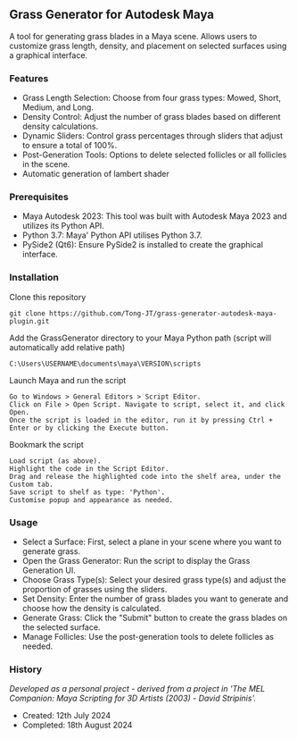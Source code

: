 ## Grass Generator for Autodesk Maya
A tool for generating grass blades in a Maya scene. Allows users to customize grass length, density, and placement on selected surfaces using a graphical interface.

### Features
- Grass Length Selection: Choose from four grass types: Mowed, Short, Medium, and Long.
- Density Control: Adjust the number of grass blades based on different density calculations.
- Dynamic Sliders: Control grass percentages through sliders that adjust to ensure a total of 100%.
- Post-Generation Tools: Options to delete selected follicles or all follicles in the scene.
- Automatic generation of lambert shader

### Prerequisites
- Maya Autodesk 2023: This tool was built with Autodesk Maya 2023 and utilizes its Python API.
- Python 3.7: Maya' Python API utilises Python 3.7.
- PySide2 (Qt6): Ensure PySide2 is installed to create the graphical interface.

### Installation

Clone this repository
```
git clone https://github.com/Tong-JT/grass-generator-autodesk-maya-plugin.git
```

Add the GrassGenerator directory to your Maya Python path (script will automatically add relative path)
```
C:\Users\USERNAME\documents\maya\VERSION\scripts
```

Launch Maya and run the script
```
Go to Windows > General Editors > Script Editor.
Click on File > Open Script. Navigate to script, select it, and click Open.
Once the script is loaded in the editor, run it by pressing Ctrl + Enter or by clicking the Execute button.
```

Bookmark the script
```
Load script (as above).
Highlight the code in the Script Editor.
Drag and release the highlighted code into the shelf area, under the Custom tab.
Save script to shelf as type: 'Python'.
Customise popup and appearance as needed.

```

### Usage
- Select a Surface: First, select a plane in your scene where you want to generate grass.
- Open the Grass Generator: Run the script to display the Grass Generation UI.
- Choose Grass Type(s): Select your desired grass type(s) and adjust the proportion of grasses using the sliders.
- Set Density: Enter the number of grass blades you want to generate and choose how the density is calculated.
- Generate Grass: Click the "Submit" button to create the grass blades on the selected surface.
- Manage Follicles: Use the post-generation tools to delete follicles as needed.

### History
*Developed as a personal project - derived from a project in 'The MEL Companion: Maya Scripting for 3D Artists (2003) - David Stripinis'.*

- Created: 12th July 2024
- Completed: 18th August 2024
